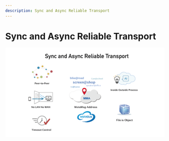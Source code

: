 ```yaml
---
description: Sync and Async Reliable Transport
---
```


# Sync and Async Reliable Transport

![](.gitbook/assets/ultranetv1.2_page_04.png)

